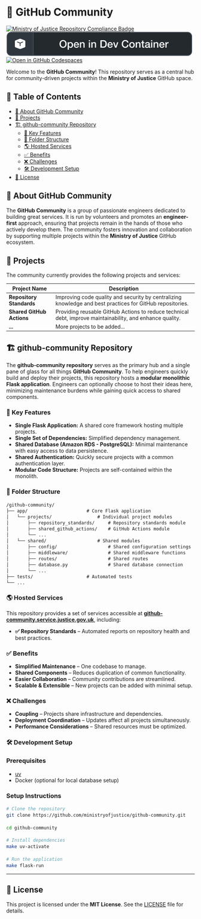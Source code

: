 # 🚀 GitHub Community

[![Ministry of Justice Repository Compliance Badge](https://github-community.service.justice.gov.uk/repository-standards/api/github-community/badge)](https://github-community.service.justice.gov.uk/repository-standards/github-community)
[![Open in Dev Container](https://raw.githubusercontent.com/ministryofjustice/.devcontainer/refs/heads/main/contrib/badge.svg)](https://vscode.dev/redirect?url=vscode://ms-vscode-remote.remote-containers/cloneInVolume?url=https://github.com/ministryofjustice/github-community) [![Open in GitHub Codespaces](https://github.com/codespaces/badge.svg)](https://codespaces.new/ministryofjustice/github-community)

Welcome to the **GitHub Community**! This repository serves as a central hub for community-driven projects within the **Ministry of Justice** GitHub space.

## 📜 Table of Contents

- [📣 About GitHub Community](#-about-github-community)
- [📌 Projects](#-projects)
- [🏗️ github-community Repository](#-github-community-repository)
  - [🔑 Key Features](#-key-features)
  - [📂 Folder Structure](#-folder-structure)
  - [🌎 Hosted Services](#-hosted-services)
  - [✅ Benefits](#-benefits)
  - [❌ Challenges](#-challenges)
  - [🛠️ Development Setup](#-development-setup)
- [📄 License](#-license)

## 📣 About GitHub Community

The **GitHub Community** is a group of passionate engineers dedicated to building great services. It is run by volunteers and promotes an **engineer-first** approach, ensuring that projects remain in the hands of those who actively develop them. The community fosters innovation and collaboration by supporting multiple projects within the **Ministry of Justice** GitHub ecosystem.

## 📌 Projects

The community currently provides the following projects and services:

| Project Name              | Description                                                                                               |
| ------------------------- | --------------------------------------------------------------------------------------------------------- |
| **Repository Standards**  | Improving code quality and security by centralizing knowledge and best practices for GitHub repositories. |
| **Shared GitHub Actions** | Providing reusable GitHub Actions to reduce technical debt, improve maintainability, and enhance quality. |
| **...**                   | More projects to be added...                                                                              |

## 🏗️ github-community Repository

The **github-community repository** serves as the primary hub and a single pane of glass for all things **GitHub Community**. To help engineers quickly build and deploy their projects, this repository hosts a **modular monolithic Flask application**. Engineers can optionally choose to host their ideas here, minimizing maintenance burdens while gaining quick access to shared components.

### 🔑 Key Features

- **Single Flask Application:** A shared core framework hosting multiple projects.
- **Single Set of Dependencies:** Simplified dependency management.
- **Shared Database (Amazon RDS - PostgreSQL):** Minimal maintenance with easy access to data persistence.
- **Shared Authentication:** Quickly secure projects with a common authentication layer.
- **Modular Code Structure:** Projects are self-contained within the monolith.

### 📂 Folder Structure

```
/github-community/
├── app/                      # Core Flask application
│   └── projects/                 # Individual project modules
│       ├── repository_standards/     # Repository standards module
│       ├── shared_github_actions/    # GitHub Actions module
│       └── ...
│   └── shared/                   # Shared modules
│       ├── config/                   # Shared configuration settings
│       ├── middleware/               # Shared middleware functions
│       ├── routes/                   # Shared routes
│       ├── database.py               # Shared database connection
│       └── ...
├── tests/                    # Automated tests
└── ...
```

### 🌎 Hosted Services

This repository provides a set of services accessible at **[github-community.service.justice.gov.uk](https://github-community.service.justice.gov.uk)**, including:

- **✅ Repository Standards** – Automated reports on repository health and best practices.

### ✅ Benefits

- **Simplified Maintenance** – One codebase to manage.
- **Shared Components** – Reduces duplication of common functionality.
- **Easier Collaboration** – Community contributions are streamlined.
- **Scalable & Extensible** – New projects can be added with minimal setup.

### ❌ Challenges

- **Coupling** – Projects share infrastructure and dependencies.
- **Deployment Coordination** – Updates affect all projects simultaneously.
- **Performance Considerations** – Shared resources must be optimized.

### 🛠️ Development Setup

### Prerequisites

- [uv](https://docs.astral.sh/uv/)
- Docker (optional for local database setup)

### Setup Instructions

```sh
# Clone the repository
git clone https://github.com/ministryofjustice/github-community.git

cd github-community

# Install dependencies
make uv-activate

# Run the application
make flask-run
```

---

## 📄 License

This project is licensed under the **MIT License**. See the [LICENSE](LICENSE) file for details.
